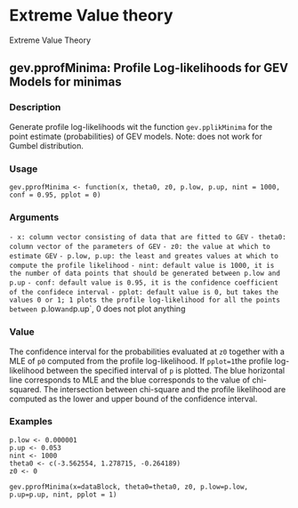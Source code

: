 # Extreme Value theory
Extreme Value Theory

## gev.pprofMinima: Profile Log-likelihoods for GEV Models for minimas

### Description
Generate profile log-likelihoods wit the function `gev.pplikMinima` for the point estimate (probabilities) of GEV models. Note: does not work for Gumbel distribution.

### Usage
`gev.pprofMinima <- function(x, theta0, z0, p.low, p.up, nint = 1000, conf = 0.95, pplot = 0)`

### Arguments
`- x: column vector consisting of data that are fitted to GEV`
`- theta0: column vector of the parameters of GEV`
`- z0: the value at which to estimate GEV`
`- p.low, p.up: the least and greates values at which to compute the profile likelihood`
`- nint: default value is 1000, it is the number of data points that should be generated between p.low and p.up`
`- conf: default value is 0.95, it is the confidence coefficient of the confidece interval`
`- pplot: default value is 0, but takes the values 0 or 1; 1 plots the profile log-likelihood for all the points between `p.low` and `p.up`, 0 does not plot anything

### Value
The confidence interval for the probabilities evaluated at `z0` together with a MLE of `p0` computed from the profile log-likelihood. If `pplot=1`the profile log-likelihood between the specified interval of `p` is plotted. The blue horizontal line corresponds to MLE and the blue corresponds to the value of chi-squared. The intersection between chi-square and the profile likelihood are computed as the lower and upper bound of the confidence interval.

### Examples
```
p.low <- 0.000001
p.up <- 0.053
nint <- 1000
theta0 <- c(-3.562554, 1.278715, -0.264189)
z0 <- 0

gev.pprofMinima(x=dataBlock, theta0=theta0, z0, p.low=p.low, p.up=p.up, nint, pplot = 1)
```